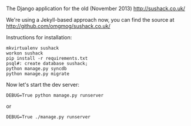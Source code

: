 The Django application for the old (November 2013) http://sushack.co.uk/

We're using a Jekyll-based approach now, you can find the source at http://github.com/omgmog/sushack.co.uk/


Instructions for installation:

    mkvirtualenv sushack
    workon sushack
    pip install -r requirements.txt
    psql#: create database sushack;
    python manage.py syncdb
    python manage.py migrate

Now let's start the dev server:

    DEBUG=True python manage.py runserver

or

    DEBUG=True ./manage.py runserver
